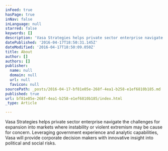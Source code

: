 ```yaml
---
inFeed: true
hasPage: true
inNav: false
inLanguage: null
starred: false
keywords: []
description: 'Vasa Strategies helps private sector enterprise navigate the challenges for expansion into markets where instability or violent extremism may be cause for concern.  Leveraging government experience and analytic capabilities, Vasa will provide corporate decision makers with innovative insight into political and social risks.'
datePublished: '2016-04-17T18:50:31.145Z'
dateModified: '2016-04-17T18:50:09.050Z'
title: About
author: []
authors: []
publisher:
  name: null
  domain: null
  url: null
  favicon: null
sourcePath: _posts/2016-04-17-bf81e05e-268f-4ea1-b258-e1ef6810b185.md
published: true
url: bf81e05e-268f-4ea1-b258-e1ef6810b185/index.html
_type: Article

---
```

Vasa Strategies helps private sector enterprise navigate the challenges for expansion into markets where instability or violent extremism may be cause for concern. Leveraging government experience and analytic capabilities, Vasa will provide corporate decision makers with innovative insight into political and social risks.